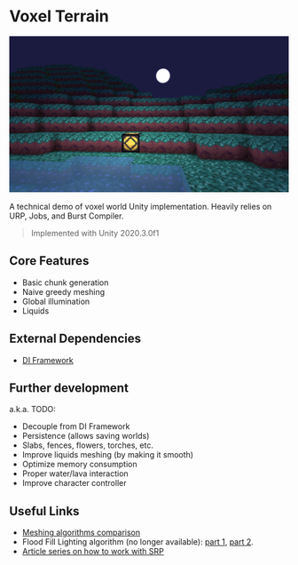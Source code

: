﻿# Voxel Terrain
![Screenshot](Documentation/screenshot.jpg)

A technical demo of voxel world Unity implementation. Heavily relies on URP, Jobs, and Burst Compiler. 

> Implemented with Unity 2020.3.0f1

## Core Features
- Basic chunk generation
- Naive greedy meshing
- Global illumination
- Liquids

## External Dependencies
- [DI Framework](https://github.com/Delt06/di-framework)

## Further development
a.k.a. TODO:
- Decouple from DI Framework
- Persistence (allows saving worlds)
- Slabs, fences, flowers, torches, etc.
- Improve liquids meshing (by making it smooth)
- Optimize memory consumption
- Proper water/lava interaction
- Improve character controller

## Useful Links
- [Meshing algorithms comparison](https://0fps.net/2012/06/30/meshing-in-a-minecraft-game/) 
- Flood Fill Lighting algorithm (no longer available): [part 1](https://www.seedofandromeda.com/blogs/29-fast-flood-fill-lighting-in-a-blocky-voxel-game-pt-1), [part 2](https://www.seedofandromeda.com/blogs/30-fast-flood-fill-lighting-in-a-blocky-voxel-game-pt-2).
- [Article series on how to work with SRP](https://catlikecoding.com/unity/tutorials/custom-srp/)
